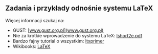 Zadania i przykłady odnośnie systemu LaTeX
------------------------------------------

Więcej informacji szukaj na:

*  GUST: [www.gust.org.pl](www.gust.org.pl)
*  Nie za krótkie wprowadzenie do systemu LaTeX: 
[lshort2e.pdf](ftp://ftp.gust.org.pl/pub/CTAN/info/lshort/polish/lshort2e.pdf)
*  Bardzo fajny tutorial o wszystkim: 
[ltxprimer](http://sarovar.org/frs/download.php/120/ltxprimer-1.0.pdf)
*  Wikibooks: [LaTeX](http://en.wikibooks.org/wiki/LaTeX)

